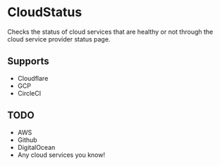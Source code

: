 # CloudStatus
Checks the status of cloud services that are healthy or not through the cloud service provider status page.

## Supports
* Cloudflare
* GCP
* CircleCI



## TODO
- AWS
- Github
- DigitalOcean
- Any cloud services you know!